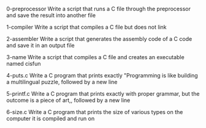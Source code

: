 0-preprocessor Write a script that runs a C file through the preprocessor and save the result into another file

1-compiler Write a script that compiles a C file but does not link

2-assembler Write a script that generates the assembly code of a C code and save it in an output file

3-name Write a script that compiles a C file and creates an executable named cisfun

4-puts.c Write a C program that prints exactly "Programming is like building a multilingual puzzle, followed by a new line

5-printf.c Write a C program that prints exactly with proper grammar, but the outcome is a piece of art,, followed by a new line

6-size.c Write a C program that prints the size of various types on the computer it is compiled and run on
